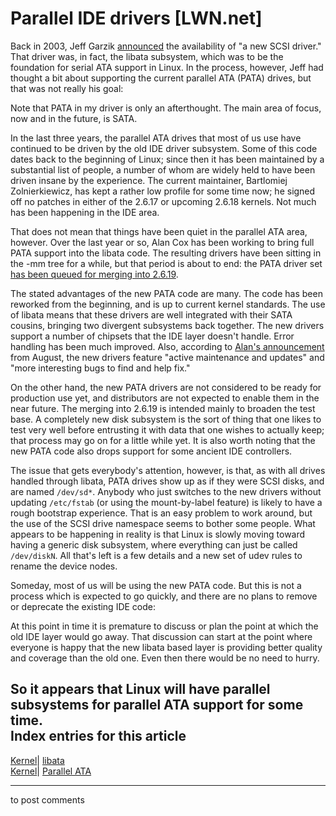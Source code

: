 # Parallel IDE drivers [LWN.net]

Back in 2003, Jeff Garzik [announced](http://lwn.net/Articles/33624/) the availability of "a new SCSI driver." That driver was, in fact, the libata subsystem, which was to be the foundation for serial ATA support in Linux. In the process, however, Jeff had thought a bit about supporting the current parallel ATA (PATA) drives, but that was not really his goal: 

Note that PATA in my driver is only an afterthought. The main area of focus, now and in the future, is SATA. 

In the last three years, the parallel ATA drives that most of us use have continued to be driven by the old IDE driver subsystem. Some of this code dates back to the beginning of Linux; since then it has been maintained by a substantial list of people, a number of whom are widely held to have been driven insane by the experience. The current maintainer, Bartlomiej Zolnierkiewicz, has kept a rather low profile for some time now; he signed off no patches in either of the 2.6.17 or upcoming 2.6.18 kernels. Not much has been happening in the IDE area. 

That does not mean that things have been quiet in the parallel ATA area, however. Over the last year or so, Alan Cox has been working to bring full PATA support into the libata code. The resulting drivers have been sitting in the -mm tree for a while, but that period is about to end: the PATA driver set [has been queued for merging into 2.6.19](http://lwn.net/Articles/198168/). 

The stated advantages of the new PATA code are many. The code has been reworked from the beginning, and is up to current kernel standards. The use of libata means that these drivers are well integrated with their SATA cousins, bringing two divergent subsystems back together. The new drivers support a number of chipsets that the IDE layer doesn't handle. Error handling has been much improved. Also, according to [Alan's announcement](http://lwn.net/Articles/194866/) from August, the new drivers feature "active maintenance and updates" and "more interesting bugs to find and help fix." 

On the other hand, the new PATA drivers are not considered to be ready for production use yet, and distributors are not expected to enable them in the near future. The merging into 2.6.19 is intended mainly to broaden the test base. A completely new disk subsystem is the sort of thing that one likes to test very well before entrusting it with data that one wishes to actually keep; that process may go on for a little while yet. It is also worth noting that the new PATA code also drops support for some ancient IDE controllers. 

The issue that gets everybody's attention, however, is that, as with all drives handled through libata, PATA drives show up as if they were SCSI disks, and are named `/dev/sd*`. Anybody who just switches to the new drivers without updating `/etc/fstab` (or using the mount-by-label feature) is likely to have a rough bootstrap experience. That is an easy problem to work around, but the use of the SCSI drive namespace seems to bother some people. What appears to be happening in reality is that Linux is slowly moving toward having a generic disk subsystem, where everything can just be called `/dev/diskN`. All that's left is a few details and a new set of udev rules to rename the device nodes. 

Someday, most of us will be using the new PATA code. But this is not a process which is expected to go quickly, and there are no plans to remove or deprecate the existing IDE code: 

At this point in time it is premature to discuss or plan the point at which the old IDE layer would go away. That discussion can start at the point where everyone is happy that the new libata based layer is providing better quality and coverage than the old one. Even then there would be no need to hurry. 

So it appears that Linux will have parallel subsystems for parallel ATA support for some time.  
Index entries for this article  
---  
[Kernel](/Kernel/Index)| [libata](/Kernel/Index#libata)  
[Kernel](/Kernel/Index)| [Parallel ATA](/Kernel/Index#Parallel_ATA)  
  


* * *

to post comments 
